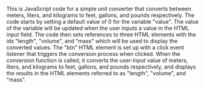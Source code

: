 
This is JavaScript code for a simple unit converter that converts between meters, liters, and kilograms to feet, gallons, and pounds respectively.
The code starts by setting a default value of 0 for the variable "value". The value of the variable will be updated when the user inputs a value in the HTML input field.
The code then sets references to three HTML elements with the ids "length", "volume", and "mass" which will be used to display the converted values.
The "btn" HTML element is set up with a click event listener that triggers the conversion process when clicked. When the conversion function is called, it converts the user-input value of meters, liters, and kilograms to feet, gallons, and pounds respectively, and displays the results in the HTML elements referred to as "length", "volume", and "mass".
